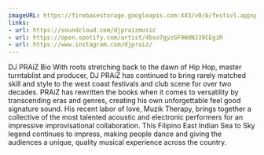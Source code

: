 ```yaml
---
imageURL: https://firebasestorage.googleapis.com:443/v0/b/festivl.appspot.com/o/userContent%2F0FECFD0E-C535-484E-8BD4-A9784093EC03.png?alt=media&token=617434ce-4ee5-4204-8e3d-a2f2f3fe803b
links:
- url: https://soundcloud.com/djpraizmusic
- url: https://open.spotify.com/artist/4bso7gyzGF9WdNJ39CEgiR
- url: https://www.instagram.com/djpraiz/
---
```

DJ PRAiZ Bio
With roots stretching back to the dawn of Hip Hop, master turntablist and producer, DJ PRAiZ has continued to bring rarely matched skill and style to the west coast festivals and club scene for over two decades. PRAiZ has rewritten the books when it comes to versatility by transcending eras and genres, creating his own unforgettable feel good signature sound. His recent labor of love, Muzik Therapy, brings together a collective of the most talented acoustic and electronic performers for an impressive improvisational collaboration.  This Filipino East Indian Sea to Sky legend continues to impress, making people dance and giving the audiences a unique, quality musical experience across the country. 